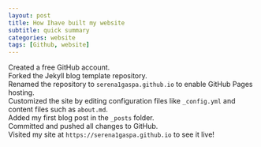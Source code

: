 ```yaml
---
layout: post
title: How Ihave built my website
subtitle: quick summary
categories: website
tags: [Github, website]
---
```


Created a free GitHub account.  
Forked the Jekyll blog template repository.  
Renamed the repository to `serena1gaspa.github.io` to enable GitHub Pages hosting.  
Customized the site by editing configuration files like `_config.yml` and content files such as `about.md`.  
Added my first blog post in the `_posts` folder.  
Committed and pushed all changes to GitHub.  
Visited my site at `https://serena1gaspa.github.io` to see it live! 
